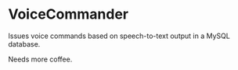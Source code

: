 # VoiceCommander
Issues voice commands based on speech-to-text output in a MySQL database.

Needs more coffee.
